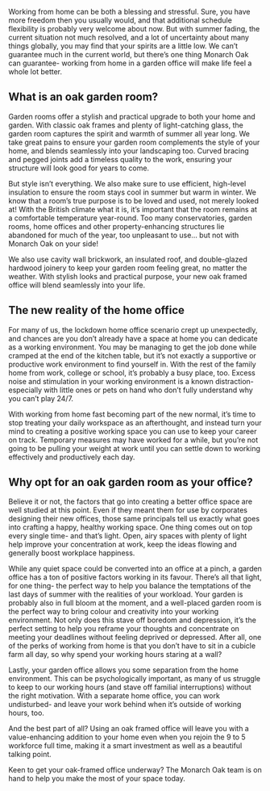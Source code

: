 Working from home can be both a blessing and stressful. Sure, you have more freedom then you usually would, and that additional schedule flexibility is probably very welcome about now. But with summer fading, the current situation not much resolved, and a lot of uncertainty about many things globally, you may find that your spirits are a little low. We can’t guarantee much in the current world, but there’s one thing Monarch Oak can guarantee- working from home in a garden office will make life feel a whole lot better.

## What is an oak garden room?

Garden rooms offer a stylish and practical upgrade to both your home and garden. With classic oak frames and plenty of light-catching glass, the garden room captures the spirit and warmth of summer all year long. We take great pains to ensure your garden room complements the style of your home, and blends seamlessly into your landscaping too. Curved bracing and pegged joints add a timeless quality to the work, ensuring your structure will look good for years to come.

But style isn’t everything. We also make sure to use efficient, high-level insulation to ensure the room stays cool in summer but warm in winter. We know that a room’s true purpose is to be loved and used, not merely looked at! With the British climate what it is, it’s important that the room remains at a comfortable temperature year-round. Too many conservatories, garden rooms, home offices and other property-enhancing structures lie abandoned for much of the year, too unpleasant to use… but not with Monarch Oak on your side!

We also use cavity wall brickwork, an insulated roof, and double-glazed hardwood joinery to keep your garden room feeling great, no matter the weather. With stylish looks and practical purpose, your new oak framed office will blend seamlessly into your life.

## The new reality of the home office

For many of us, the lockdown home office scenario crept up unexpectedly, and chances are you don’t already have a space at home you can dedicate as a working environment. You may be managing to get the job done while cramped at the end of the kitchen table, but it’s not exactly a supportive or productive work environment to find yourself in. With the rest of the family home from work, college or school, it’s probably a busy place, too. Excess noise and stimulation in your working environment is a known distraction- especially with little ones or pets on hand who don’t fully understand why you can’t play 24/7.

With working from home fast becoming part of the new normal, it’s time to stop treating your daily workspace as an afterthought, and instead turn your mind to creating a positive working space you can use to keep your career on track. Temporary measures may have worked for a while, but you’re not going to be pulling your weight at work until you can settle down to working effectively and productively each day.

## Why opt for an oak garden room as your office?

Believe it or not, the factors that go into creating a better office space are well studied at this point. Even if they meant them for use by corporates designing their new offices, those same principals tell us exactly what goes into crafting a happy, healthy working space. One thing comes out on top every single time- and that’s light. Open, airy spaces with plenty of light help improve your concentration at work, keep the ideas flowing and generally boost workplace happiness. 

While any quiet space could be converted into an office at a pinch, a garden office has a ton of positive factors working in its favour. There’s all that light, for one thing- the perfect way to help you balance the temptations of the last days of summer with the realities of your workload. Your garden is probably also in full bloom at the moment, and a well-placed garden room is the perfect way to bring colour and creativity into your working environment. Not only does this stave off boredom and depression, it’s the perfect setting to help you reframe your thoughts and concentrate on meeting your deadlines without feeling deprived or depressed. After all, one of the perks of working from home is that you don’t have to sit in a cubicle farm all day, so why spend your working hours staring at a wall?

Lastly, your garden office allows you some separation from the home environment. This can be psychologically important, as many of us struggle to keep to our working hours (and stave off familial interruptions) without the right motivation. With a separate home office, you can work undisturbed- and leave your work behind when it’s outside of working hours, too.

And the best part of all? Using an oak framed office will leave you with a value-enhancing addition to your home even when you rejoin the 9 to 5 workforce full time, making it a smart investment as well as a beautiful talking point.

Keen to get your oak-framed office underway? The Monarch Oak team is on hand to help you make the most of your space today.

